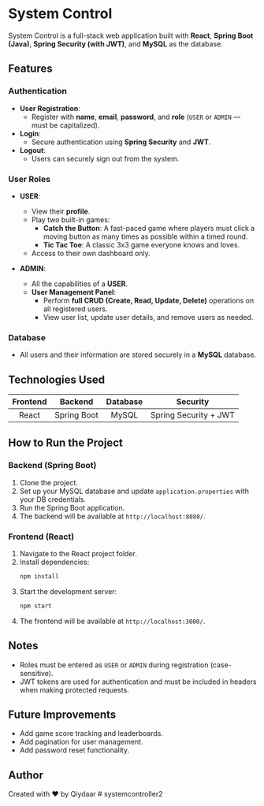 # System Control

System Control is a full-stack web application built with **React**, **Spring Boot (Java)**, **Spring Security (with JWT)**, and **MySQL** as the database.

## Features

### Authentication
- **User Registration**:
  - Register with **name**, **email**, **password**, and **role** (`USER` or `ADMIN` — must be capitalized).
- **Login**:
  - Secure authentication using **Spring Security** and **JWT**.
- **Logout**:
  - Users can securely sign out from the system.

### User Roles
- **USER**:
  - View their **profile**.
  - Play two built-in games:
    - **Catch the Button**: A fast-paced game where players must click a moving button as many times as possible within a timed round.
    - **Tic Tac Toe**: A classic 3x3 game everyone knows and loves.
  - Access to their own dashboard only.

- **ADMIN**:
  - All the capabilities of a **USER**.
  - **User Management Panel**:
    - Perform **full CRUD (Create, Read, Update, Delete)** operations on all registered users.
    - View user list, update user details, and remove users as needed.

### Database
- All users and their information are stored securely in a **MySQL** database.

## Technologies Used

| Frontend | Backend | Database | Security |
|:--------:|:-------:|:--------:|:--------:|
| React    | Spring Boot | MySQL | Spring Security + JWT |

## How to Run the Project

### Backend (Spring Boot)
1. Clone the project.
2. Set up your MySQL database and update `application.properties` with your DB credentials.
3. Run the Spring Boot application.
4. The backend will be available at `http://localhost:8080/`.

### Frontend (React)
1. Navigate to the React project folder.
2. Install dependencies:
    ```bash
    npm install
    ```
3. Start the development server:
    ```bash
    npm start
    ```
4. The frontend will be available at `http://localhost:3000/`.

## Notes
- Roles must be entered as `USER` or `ADMIN` during registration (case-sensitive).
- JWT tokens are used for authentication and must be included in headers when making protected requests.

## Future Improvements
- Add game score tracking and leaderboards.
- Add pagination for user management.
- Add password reset functionality.

## Author

Created with ❤️ by Qiydaar
#   s y s t e m c o n t r o l l e r 2 
 
 